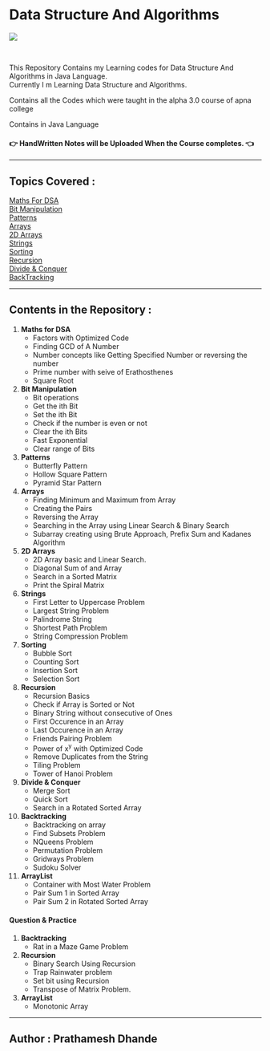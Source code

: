 # Data Structure And Algorithms

![](https://img.shields.io/badge/language-Java-blue?style=flat-square&logo=java)

</br>
<p>
This Repository Contains my Learning codes for Data Structure And Algorithms in Java Language.</br>
Currently I m Learning Data Structure and Algorithms.
</br>

Contains all the Codes which were taught in the alpha 3.0 course of apna college

Contains in Java Language</p>

#### 👉 HandWritten Notes will be Uploaded When the Course completes. 👈

---

## Topics Covered :

[Maths For DSA](/src/tutorial/Math)</br>
[Bit Manipulation](/src/tutorial/BitMagic)</br>
[Patterns](/src/tutorial/Patterns)</br>
[Arrays](src/tutorial/Arrays)</br>
[2D Arrays](/src/tutorial/Arrays2D)</br>
[Strings](/src/tutorial/Strings)</br>
[Sorting](/src/tutorial/Sorting)</br>
[Recursion](/src/tutorial/Recursion)</br>
[Divide & Conquer](/src/tutorial/DivideAndConquer)</br>
[BackTracking](/src/tutorial/Backtracking)</br>

---

## Contents in the Repository :

1. **Maths for DSA**
   - Factors with Optimized Code
   - Finding GCD of A Number
   - Number concepts like Getting Specified Number or reversing the number
   - Prime number with seive of Erathosthenes
   - Square Root
2. **Bit Manipulation**
   - Bit operations
   - Get the ith Bit
   - Set the ith Bit
   - Check if the number is even or not
   - Clear the ith Bits
   - Fast Exponential
   - Clear range of Bits
3. **Patterns**
   - Butterfly Pattern
   - Hollow Square Pattern
   - Pyramid Star Pattern
4. **Arrays**
   - Finding Minimum and Maximum from Array
   - Creating the Pairs
   - Reversing the Array
   - Searching in the Array using Linear Search & Binary Search
   - Subarray creating using Brute Approach, Prefix Sum and Kadanes Algorithm
5. **2D Arrays**
   - 2D Array basic and Linear Search.
   - Diagonal Sum of and Array
   - Search in a Sorted Matrix
   - Print the Spiral Matrix
6. **Strings**
   - First Letter to Uppercase Problem
   - Largest String Problem
   - Palindrome String
   - Shortest Path Problem
   - String Compression Problem
7. **Sorting**
   - Bubble Sort
   - Counting Sort
   - Insertion Sort
   - Selection Sort
8. **Recursion**
   - Recursion Basics
   - Check if Array is Sorted or Not
   - Binary String without consecutive of Ones
   - First Occurence in an Array
   - Last Occurence in an Array
   - Friends Pairing Problem
   - Power of x<sup>y</sup> with Optimized Code
   - Remove Duplicates from the String
   - Tiling Problem
   - Tower of Hanoi Problem
9. **Divide & Conquer**
   - Merge Sort
   - Quick Sort
   - Search in a Rotated Sorted Array
10. **Backtracking**
    - Backtracking on array
    - Find Subsets Problem
    - NQueens Problem
    - Permutation Problem
    - Gridways Problem
    - Sudoku Solver
11. **ArrayList**
    - Container with Most Water Problem
    - Pair Sum 1 in Sorted Array
    - Pair Sum 2 in Rotated Sorted Array

#### Question & Practice

1. **Backtracking**
   - Rat in a Maze Game Problem
2. **Recursion**
   - Binary Search Using Recursion
   - Trap Rainwater problem
   - Set bit using Recursion
   - Transpose of Matrix Problem.
3. **ArrayList**
   - Monotonic Array

---

## Author : Prathamesh Dhande
